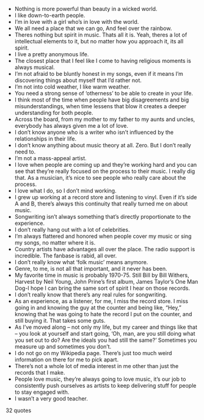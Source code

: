  - Nothing is more powerful than beauty in a wicked world.
 - I like down-to-earth people.
 - I’m in love with a girl who’s in love with the world.
 - We all need a place that we can go, And feel over the rainbow.
 - Theres nothing but spirit in music. Thats all it is. Yeah, theres a lot of intellectual elements to it, but no matter how you approach it, its all spirit.
 - I live a pretty anonymous life.
 - The closest place that I feel like I come to having religious moments is always musical.
 - I’m not afraid to be bluntly honest in my songs, even if it means I’m discovering things about myself that I’d rather not.
 - I’m not into cold weather, I like warm weather.
 - You need a strong sense of ‘otherness’ to be able to create in your life.
 - I think most of the time when people have big disagreements and big misunderstandings, when time lessens that blow it creates a deeper understanding for both people.
 - Across the board, from my mother to my father to my aunts and uncles, everybody has always given me a lot of love.
 - I don’t know anyone who is a writer who isn’t influenced by the relationships in their life.
 - I don’t know anything about music theory at all. Zero. But I don’t really need to.
 - I’m not a mass-appeal artist.
 - I love when people are coming up and they’re working hard and you can see that they’re really focused on the process to their music. I really dig that. As a musician, it’s nice to see people who really care about the process.
 - I love what I do, so I don’t mind working.
 - I grew up working at a record store and listening to vinyl. Even if it’s side A and B, there’s always this continuity that really turned me on about music.
 - Songwriting isn’t always something that’s directly proportionate to the experience.
 - I don’t really hang out with a lot of celebrities.
 - I’m always flattered and honored when people cover my music or sing my songs, no matter where it is.
 - Country artists have advantages all over the place. The radio support is incredible. The fanbase is rabid, all over.
 - I don’t really know what ‘folk music’ means anymore.
 - Genre, to me, is not all that important, and it never has been.
 - My favorite time in music is probably 1970-75. Still Bill by Bill Withers, Harvest by Neil Young, John Prine’s first album, James Taylor’s One Man Dog-I hope I can bring the same sort of spirit I hear on those records.
 - I don’t really know that there’s any real rules for songwriting.
 - As an experience, as a listener, for me, I miss the record store. I miss going in and knowing the guy at the counter and being like, “Hey,” knowing that he was going to hate the record I put on the counter, and still buying it. That takes some guts.
 - As I’ve moved along – not only my life, but my career and things like that – you look at yourself and start going, ‘Oh, man, are you still doing what you set out to do? Are the ideals you had still the same?’ Sometimes you measure up and sometimes you don’t.
 - I do not go on my Wikipedia page. There’s just too much weird information on there for me to pick apart.
 - There’s not a whole lot of media interest in me other than just the records that I make.
 - People love music, they’re always going to love music, it’s our job to consistently push ourselves as artists to keep delivering stuff for people to stay engaged with.
 - I wasn’t a very good teacher.

32 quotes